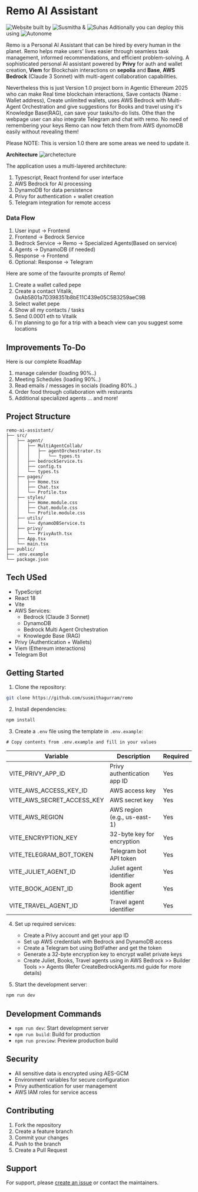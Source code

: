 # Remo AI Assistant
![Website](https://remo.gg/) built by ![Susmitha](https://susmitha.xyz/) & ![Suhas](https://suhas.gg/) 
Aditionally you can deploy this using ![Autonome](https://dev.autonome.fun/autonome)

Remo is a Personal AI Assistant that can be hired by every human in the planet. Remo helps make users' lives easier through seamless task management, informed recommendations, and efficient problem-solving. A sophisticated personal AI assistant powered by **Privy** for auth and wallet creation, **Viem** for Blockchain interactions on **sepolia** and **Base**, **AWS Bedrock** (Claude 3 Sonnet) with multi-agent collaboration capabilities. 

Nevertheless this is just Version 1.0 project born in Agentic Ethereum 2025 who can make Real time blockchain interactions, Save contacts (Name : Wallet address), Create unlimited wallets, uses AWS Bedrock with Multi-Agent Orchestration and give suggestions for Books and travel using it's Knowledge Base(RAG), can save your tasks/to-do lists. Othe than the webpage user can also integrate Telegram and chat with remo. No need of remembering your keys Remo can now fetch them from AWS dynomoDB easily without revealing them!

Please NOTE: This is version 1.0 there are some areas we need to update it.

**Architecture**
![archetecture](https://github.com/user-attachments/assets/d509ca43-b442-4ebf-9259-2ae7bd3603a8)

The application uses a multi-layered architecture:
1. Typescript, React frontend for user interface
2. AWS Bedrock for AI processing
3. DynamoDB for data persistence
4. Privy for authentication + wallet creation
5. Telegram integration for remote access

### Data Flow
1. User input → Frontend
2. Frontend → Bedrock Service
3. Bedrock Service → Remo → Specialized Agents(Based on service)
4. Agents → DynamoDB (if needed)
5. Response → Frontend
6. Optional: Response → Telegram

Here are some of the favourite prompts of Remo!

1. Create a wallet called pepe
2. Create a contact Vitalik, 0xAb5801a7D398351b8bE11C439e05C5B3259aeC9B
3. Select wallet pepe
4. Show all my contacts / tasks
5. Send 0.0001 eth to Vitalik
6. I'm planning to go for a trip with a beach view can you suggest some locations

## Improvements To-Do
Here is our complete RoadMap
1. manage calender (loading 90%..)
2. Meeting Schedules (loading 90%..)
3. Read emails / messages in socials (loading 80%..)
4. Order food through collaboration with resturants
5. Additional specialized agents 
... and more!

## Project Structure
```
remo-ai-assistant/
├── src/
│   ├── agent/
│   │   ├── MultiAgentCollab/
│   │   │   ├── agentOrchestrator.ts
│   │   │   │   └── types.ts
│   │   ├── bedrockService.ts
│   │   ├── config.ts
│   │   └── types.ts
│   ├── pages/
│   │   ├── Home.tsx
│   │   ├── Chat.tsx
│   │   └── Profile.tsx
│   ├── styles/
│   │   ├── Home.module.css
│   │   ├── Chat.module.css
│   │   └── Profile.module.css
│   ├── utils/
│   │   └── dynamoDBService.ts
│   ├── privy/
│   │   └── PrivyAuth.tsx
│   ├── App.tsx
│   └── main.tsx
├── public/
├── .env.example
└── package.json
```

## Tech USed

- TypeScript
- React 18
- Vite
- AWS Services:
  - Bedrock (Claude 3 Sonnet)
  - DynamoDB
  - Bedrock Multi Agent Orchestration
  - Knowlegde Base (RAG)
- Privy (Authentication + Wallets)
- Viem (Ethereum interactions)
- Telegram Bot

## Getting Started

1. Clone the repository:
```bash
git clone https://github.com/susmithagurram/remo
```

2. Install dependencies:
```bash
npm install
```

3. Create a `.env` file using the template in `.env.example`:
```env
# Copy contents from .env.example and fill in your values
```
| Variable | Description | Required |
|----------|-------------|----------|
| VITE_PRIVY_APP_ID | Privy authentication app ID | Yes |
| VITE_AWS_ACCESS_KEY_ID | AWS access key | Yes |
| VITE_AWS_SECRET_ACCESS_KEY | AWS secret key | Yes |
| VITE_AWS_REGION | AWS region (e.g., us-east-1) | Yes |
| VITE_ENCRYPTION_KEY | 32-byte key for encryption | Yes |
| VITE_TELEGRAM_BOT_TOKEN | Telegram bot API token | Yes |
| VITE_JULIET_AGENT_ID | Juliet agent identifier | Yes |
| VITE_BOOK_AGENT_ID | Book agent identifier | Yes |
| VITE_TRAVEL_AGENT_ID | Travel agent identifier | Yes |

4. Set up required services:
   - Create a Privy account and get your app ID
   - Set up AWS credentials with Bedrock and DynamoDB access
   - Create a Telegram bot using BotFather and get the token
   - Generate a 32-byte encryption key to encrypt wallet private keys
   - Create Juliet, Books, Travel agents using in AWS Bedrock >> Builder Tools >> Agents (Refer CreateBedrockAgents.md guide for more details)

5. Start the development server:
```bash
npm run dev
```

## Development Commands

- `npm run dev`: Start development server
- `npm run build`: Build for production
- `npm run preview`: Preview production build

## Security

- All sensitive data is encrypted using AES-GCM
- Environment variables for secure configuration
- Privy authentication for user management
- AWS IAM roles for service access

## Contributing

1. Fork the repository
2. Create a feature branch
3. Commit your changes
4. Push to the branch
5. Create a Pull Request

## Support

For support, please [create an issue](https://github.com/susmithagurram/remo/issues) or contact the maintainers.
